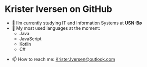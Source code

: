 # Krister Iversen on GitHub

<!--**Bjelke98/Bjelke98** is a ✨ _special_ ✨ repository because its `README.md` (this file) appears on your GitHub profile.-->

- 🔭 I’m currently studying IT and Information Systems at **USN-Bø**
- 🌱 My most used languages at the moment:
  - Java
  - JavaScript
  - Kotlin
  - C#
<!--- 👯 I’m looking to collaborate on ...-->
<!--- 🤔 I’m looking for help with ...-->
<!--- 💬 Ask me about ...-->
- 📫 How to reach me: [Krister.Iversen@outlook.com](mailto:Krister.Iversen@outlook.com)
<!--- 😄 Pronouns: ...-->
<!--- ⚡ Fun fact: --> 
